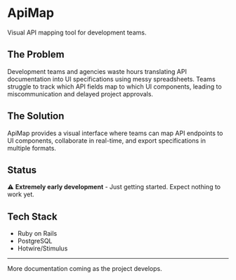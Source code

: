 # ApiMap

Visual API mapping tool for development teams.

## The Problem

Development teams and agencies waste hours translating API documentation into UI specifications using messy spreadsheets. Teams struggle to track which API fields map to which UI components, leading to miscommunication and delayed project approvals.

## The Solution

ApiMap provides a visual interface where teams can map API endpoints to UI components, collaborate in real-time, and export specifications in multiple formats.

## Status

⚠️ **Extremely early development** - Just getting started. Expect nothing to work yet.

## Tech Stack

- Ruby on Rails
- PostgreSQL
- Hotwire/Stimulus

---

More documentation coming as the project develops.
